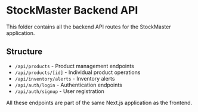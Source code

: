 # StockMaster Backend API

This folder contains all the backend API routes for the StockMaster application.

## Structure

- `/api/products` - Product management endpoints
- `/api/products/[id]` - Individual product operations
- `/api/inventory/alerts` - Inventory alerts
- `/api/auth/login` - Authentication endpoints
- `/api/auth/signup` - User registration

All these endpoints are part of the same Next.js application as the frontend.
